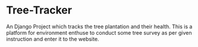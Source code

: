 # Tree-Tracker
An Django Project which tracks the tree plantation and their health. This is a platform for environment enthuse to conduct some tree survey as per given instruction and enter it to the website.   

